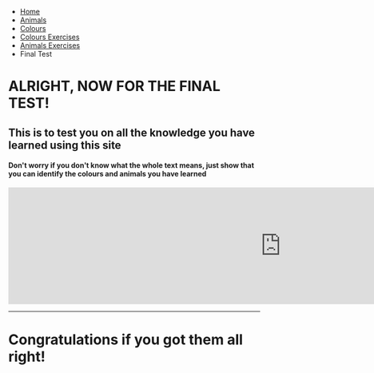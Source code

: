 <ul class="breadcrumb">
  <li><a href="index.html">Home</a></li>
  <li><a href="page2.html">Animals</a></li>
  <li><a href="page3.html">Colours</a></li>
  <li><a href="page4.html">Colours Exercises</a></li>
  <li><a href="page6.html">Animals Exercises</a></li>
  <li>Final Test</li>
</ul>


<h1>ALRIGHT, NOW FOR THE FINAL TEST!</h1>

<h2>This is to test you on all the knowledge you have learned using this site</h2>

<h4>Don't worry if you don't know what the whole text means, just show that you can identify the colours and animals you have learned</h4>

<iframe src="https://h5p.org/h5p/embed/136164" width="1090" height="234" frameborder="0" allowfullscreen="allowfullscreen"></iframe><script src="https://h5p.org/sites/all/modules/h5p/library/js/h5p-resizer.js" charset="UTF-8"></script>

<hr>

<h1>Congratulations if you got them all right!</h1>
